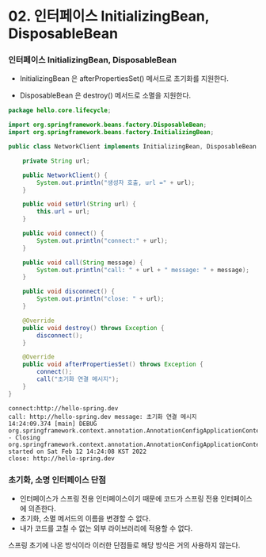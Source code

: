 # 02. 인터페이스 InitializingBean, DisposableBean

### 인터페이스 InitializingBean, DisposableBean

* InitializingBean 은 afterPropertiesSet() 메서드로 초기화를 지원한다. 

* DisposableBean 은 destroy() 메서드로 소멸을 지원한다.

``` java
package hello.core.lifecycle;

import org.springframework.beans.factory.DisposableBean;
import org.springframework.beans.factory.InitializingBean;

public class NetworkClient implements InitializingBean, DisposableBean {

    private String url;

    public NetworkClient() {
        System.out.println("생성자 호출, url =" + url);
    }

    public void setUrl(String url) {
        this.url = url;
    }

    public void connect() {
        System.out.println("connect:" + url);
    }

    public void call(String message) {
        System.out.println("call: " + url + " message: " + message);
    }

    public void disconnect() {
        System.out.println("close: " + url);
    }

    @Override
    public void destroy() throws Exception {
        disconnect();
    }

    @Override
    public void afterPropertiesSet() throws Exception {
        connect();
        call("초기화 연결 메시지");
    }
}

```

``` 생성자 호출, url =null
connect:http://hello-spring.dev
call: http://hello-spring.dev message: 초기화 연결 메시지
14:24:09.374 [main] DEBUG org.springframework.context.annotation.AnnotationConfigApplicationContext - Closing org.springframework.context.annotation.AnnotationConfigApplicationContext@6253c26, started on Sat Feb 12 14:24:08 KST 2022
close: http://hello-spring.dev
```



### 초기화, 소명 인터페이스 단점

* 인터페이스가 스프링 전용 인터페이스이기 때문에 코드가 스프링 전용 인터페이스에 의존한다.
* 초기화, 소멸 메서드의 이름을 변경할 수 없다.
* 내가 코드를 고칠 수 없는 외부 라이브러리에 적용할 수 없다.



스프링 초기에 나온 방식이라 이러한 단점들로 해당 방식은 거의 사용하지 않는다.
